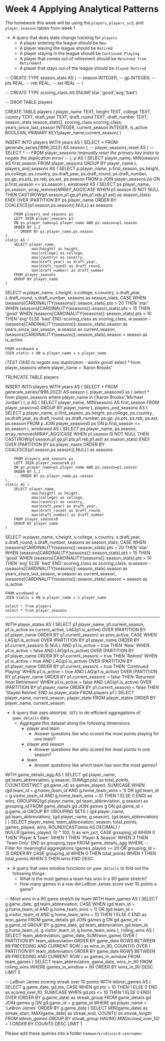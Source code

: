 # Week 4 Applying Analytical Patterns
The homework this week will be using the `players`, `players_scd`, and `player_seasons` tables from week 1

- A query that does state change tracking for `players`
  - A player entering the league should be `New`
  - A player leaving the league should be `Retired`
  - A player staying in the league should be `Continued Playing`
  - A player that comes out of retirement should be `Returned from Retirement`
  - A player that stays out of the league should be `Stayed Retired`

-- CREATE TYPE season_stats AS (
-- 				season INTEGER,
-- 				gp INTEGER,
-- 				pts REAL,
-- 				reb REAL,
-- 				ast REAL
-- )

-- CREATE TYPE scoring_class AS ENUM('star','good','avg','bad')

-- DROP TABLE players

CREATE TABLE players (
	player_name TEXT,
	height TEXT,
	college TEXT,
	country TEXT,
	draft_year TEXT,
	draft_round TEXT,
	draft_number TEXT,
	season_stats season_stats[],
	scoring_class scoring_class,
	years_since_last_season INTEGER,
	current_season INTEGER,
	is_active BOOLEAN,
	PRIMARY KEY(player_name,current_season)
)


INSERT INTO players
WITH years AS (
		SELECT *
		FROM generate_series(1996,2022) AS season
	),
	-- player_seasons_reset AS (
	-- 	SELECT *
	-- 	FROM player_seasons /*manually reset the primary key index to negate the duplication error*/
	-- ),
	p AS (
		SELECT player_name, MIN(season) AS first_season
		FROM player_seasons
		GROUP BY player_name
	),
	players_and_seasons AS (
		SELECT p.player_name,
				p.first_season,
				ps.height,
				ps.college,
				ps.country,
				ps.draft_year,
				ps.draft_round,
				ps.draft_number,
				ps.gp,
				ps.pts,
				ps.reb,
				ps.ast,
				ps.season
		FROM p 
		JOIN player_seasons ps
		ON p.first_season <= ps.season
	),
	windowed AS (
		SELECT ps.player_name,
				ps.season,
				array_remove(ARRAY_AGG(CASE WHEN p1.season IS NOT NULL THEN 
											CAST(ROW(p1.season,p1.gp,p1.pts,p1.reb,p1.ast) as season_stats)
										END)
											OVER (PARTITION BY ps.player_name ORDER BY COALESCE(p1.season,ps.season)),NULL)
											as seasons

		FROM players_and_seasons ps
		LEFT JOIN player_seasons p1
		ON ps.player_name=p1.player_name AND ps.season=p1.season
		ORDER BY 1,2
		-- ORDER BY ps.player_name,ps.season
	),
	static AS (
		SELECT player_name,
				max(height) as height,
				max(college) as college,
				max(country) as country,
				max(draft_year) as draft_year,
				max(draft_round) as draft_round,
				max(draft_number) as draft_number
		FROM player_seasons
		GROUP BY player_name
	)
	
SELECT w.player_name,
		s.height,
		s.college,
		s.country,
		s.draft_year,
		s.draft_round,
		s.draft_number,
		seasons as season_stats,
		CASE WHEN (seasons[CARDINALITY(seasons)]::season_stats).pts > 20 THEN 'star'
			WHEN (seasons[CARDINALITY(seasons)]::season_stats).pts > 15 THEN 'good'
			WHEN (seasons[CARDINALITY(seasons)]::season_stats).pts > 10 THEN 'avg'
			ELSE 'bad'
		END::scoring_class as scoring_class,
		w.season - (seasons[CARDINALITY(seasons)]::season_stats).season as years_since_last_season,
		w.season as current_season,
		(seasons[CARDINALITY(seasons)]::season_stats).season = season as is_active

	FROM windowed w
	JOIN static s ON w.player_name = s.player_name


/*TEST CASE to negate any duplication - works good*/
select * from player_seasons
where player_name = 'Aaron Brooks'

TRUNCATE TABLE players 

INSERT INTO players
WITH years AS (
		SELECT *
		FROM generate_series(1996,2022) AS season
	),
	player_seasons0 as (
		select * from player_seasons
		where player_name in ('Aaron Brooks','Michael Jordan') 
	),
	p AS (
		SELECT player_name, MIN(season) AS first_season
		FROM player_seasons0
		GROUP BY player_name
	),
	players_and_seasons AS (
		SELECT p.player_name,
				p.first_season,
				ps.height,
				ps.college,
				ps.country,
				ps.draft_year,
				ps.draft_round,
				ps.draft_number,
				ps.gp,
				ps.pts,
				ps.reb,
				ps.ast,
				ps.season
		FROM p 
		JOIN player_seasons0 ps
		ON p.first_season <= ps.season
	),
	windowed AS (
		SELECT ps.player_name,
				ps.season,
				array_remove(ARRAY_AGG(CASE WHEN p1.season IS NOT NULL THEN 
											CAST(ROW(p1.season,p1.gp,p1.pts,p1.reb,p1.ast) as season_stats)
										END)
											OVER (PARTITION BY ps.player_name ORDER BY COALESCE(p1.season,ps.season)),NULL)
											as seasons

		FROM players_and_seasons ps
		LEFT JOIN player_seasons0 p1
		ON ps.player_name=p1.player_name AND ps.season=p1.season
		ORDER BY 1,2
		-- ORDER BY ps.player_name,ps.season
	),
	static AS (
		SELECT player_name,
				max(height) as height,
				max(college) as college,
				max(country) as country,
				max(draft_year) as draft_year,
				max(draft_round) as draft_round,
				max(draft_number) as draft_number
		FROM player_seasons0
		GROUP BY player_name
	)
	
SELECT w.player_name,
		s.height,
		s.college,
		s.country,
		s.draft_year,
		s.draft_round,
		s.draft_number,
		seasons as season_stats,
		CASE WHEN (seasons[CARDINALITY(seasons)]::season_stats).pts > 20 THEN 'star'
			WHEN (seasons[CARDINALITY(seasons)]::season_stats).pts > 15 THEN 'good'
			WHEN (seasons[CARDINALITY(seasons)]::season_stats).pts > 10 THEN 'avg'
			ELSE 'bad'
		END::scoring_class as scoring_class,
		w.season - (seasons[CARDINALITY(seasons)]::season_stats).season as years_since_last_season,
		w.season as current_season,
		(seasons[CARDINALITY(seasons)]::season_stats).season = season as is_active

	FROM windowed w
	JOIN static s ON w.player_name = s.player_name

	select * from players
	select * from player_seasons

 -----

WITH player_states AS (
  SELECT 
    p1.player_name,
    p1.current_season,
    p1.is_active as current_active,
    LAG(p1.is_active) OVER (PARTITION BY p1.player_name ORDER BY p1.current_season) as prev_active,
    CASE
      WHEN LAG(p1.is_active) OVER (PARTITION BY p1.player_name ORDER BY p1.current_season) IS NULL 
        AND p1.is_active = true THEN 'New'
      WHEN p1.is_active = false AND LAG(p1.is_active) OVER (PARTITION BY p1.player_name ORDER BY p1.current_season) = true 
        THEN 'Retired'
      WHEN p1.is_active = true AND LAG(p1.is_active) OVER (PARTITION BY p1.player_name ORDER BY p1.current_season) = true
        THEN 'Continued Playing'
      WHEN p1.is_active = true AND LAG(p1.is_active) OVER (PARTITION BY p1.player_name ORDER BY p1.current_season) = false
        THEN 'Returned from Retirement'
      WHEN p1.is_active = false AND LAG(p1.is_active) OVER (PARTITION BY p1.player_name ORDER BY p1.current_season) = false
        THEN 'Stayed Retired'
    END as player_state
  FROM players p1
)
SELECT 
  player_name,
  current_season,
  player_state
FROM player_states
ORDER BY player_name, current_season
    
  
- A query that uses `GROUPING SETS` to do efficient aggregations of `game_details` data
  - Aggregate this dataset along the following dimensions
    - player and team
      - Answer questions like who scored the most points playing for one team?
    - player and season
      - Answer questions like who scored the most points in one season?
    - team
      - Answer questions like which team has won the most games?

WITH game_details_agg AS (
  SELECT 
    gd.player_name,
    gd.team_abbreviation,
    g.season,
    SUM(gd.pts) as total_points,
    COUNT(DISTINCT gd.game_id) as games_played,
    SUM(CASE 
      WHEN (gd.team_id = g.home_team_id AND g.home_team_wins = 1) OR
           (gd.team_id = g.visitor_team_id AND g.home_team_wins = 0) 
      THEN 1 
      ELSE 0 
    END) as wins,
    GROUPING(gd.player_name, gd.team_abbreviation, g.season) as grouping_id
  FROM game_details gd
  JOIN games g ON gd.game_id = g.game_id
  GROUP BY 
    GROUPING SETS (
      (gd.player_name, gd.team_abbreviation),
      (gd.player_name, g.season),
      (gd.team_abbreviation)
    )
)
SELECT
  player_name,
  team_abbreviation, 
  season,
  total_points,
  games_played,
  wins,
  ROUND(CAST(wins AS DECIMAL) / NULLIF(games_played, 0) * 100, 1) as win_pct,
  CASE grouping_id
    WHEN 0 THEN 'Player & Team' 
    WHEN 1 THEN 'Player & Season'
    WHEN 3 THEN 'Team Only'
  END as grouping_type
FROM game_details_agg
WHERE 
  -- Filter for meaningful aggregations
  (games_played >= 20 OR grouping_id = 3)
ORDER BY
  CASE grouping_id
    WHEN 0 THEN total_points 
    WHEN 1 THEN total_points
    WHEN 3 THEN wins
  END DESC
      
- A query that uses window functions on `game_details` to find out the following things:
  - What is the most games a team has won in a 90 game stretch? 
  - How many games in a row did LeBron James score over 10 points a game?

-- Most wins in a 90 game stretch by team
WITH team_games AS (
  SELECT 
    g.game_date,
    gd.team_abbreviation,
    CASE 
      WHEN (gd.team_id = g.home_team_id AND g.home_team_wins = 1) OR
           (gd.team_id = g.visitor_team_id AND g.home_team_wins = 0) 
      THEN 1 
      ELSE 0 
    END as won_game
  FROM game_details gd
  JOIN games g ON gd.game_id = g.game_id
  GROUP BY g.game_date, gd.team_abbreviation, gd.team_id, g.home_team_id, g.visitor_team_id, g.home_team_wins
),
rolling_wins AS (
  SELECT
    team_abbreviation,
    game_date,
    SUM(won_game) OVER (
      PARTITION BY team_abbreviation 
      ORDER BY game_date
      ROWS BETWEEN 89 PRECEDING AND CURRENT ROW
    ) as wins_in_90,
    COUNT(1) OVER (
      PARTITION BY team_abbreviation 
      ORDER BY game_date
      ROWS BETWEEN 89 PRECEDING AND CURRENT ROW
    ) as games_in_window
  FROM team_games
)
SELECT
  team_abbreviation,
  game_date,
  wins_in_90
FROM rolling_wins
WHERE games_in_window = 90
ORDER BY wins_in_90 DESC
LIMIT 5

-- LeBron James scoring streak over 10 points
WITH lebron_games AS (
  SELECT 
    g.game_date,
    gd.pts,
    CASE WHEN gd.pts > 10 THEN 1 ELSE 0 END as scored_over_10,
    SUM(CASE WHEN gd.pts <= 10 THEN 1 ELSE 0 END) OVER (ORDER BY g.game_date) as streak_group
  FROM game_details gd
  JOIN games g ON gd.game_id = g.game_id
  WHERE gd.player_name = 'LeBron James'
  ORDER BY g.game_date
)
SELECT 
  MIN(game_date) as streak_start,
  MAX(game_date) as streak_end,
  COUNT(*) as streak_length
FROM lebron_games
GROUP BY streak_group
HAVING MIN(scored_over_10) = 1 
ORDER BY COUNT(*) DESC
LIMIT 1



Please add these queries into a folder `homework/<discord-username>`